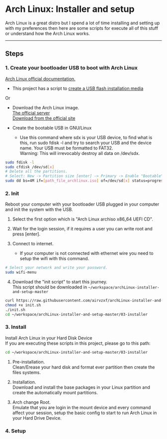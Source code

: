 # Arch Linux: Installer and setup

Arch Linux is a great distro but I spend a lot of time installing and setting up with my preferences then here are some scripts for execute all of this stuff or understand how the Arch Linux works.

---

## Steps
### 1. Create your bootloader USB to boot with Arch Linux
[Arch Linux official documentation.](https://wiki.archlinux.org/index.php/USB_flash_installation_media)

- This project has a script to [create a USB flash installation media](https://raw.githubusercontent.com/airvzxf/archLinux-installer-and-setup/master/01-bootable-usb/bootable-usb.sh)

Or

- Download the Arch Linux image.<br>
[The official server](http://mirror.rackspace.com/archlinux/iso/latest/)<br>
[Download from the official site](https://www.archlinux.org/download/)<br>

- Create the bootable USB in GNU/Linux
  - Use this command where sdx is your USB device, to find what is this, run sudo fdisk -l and try to search your USB and the device name. Your USB must be formatted to FAT32.<br>
    Warning: This will irrevocably destroy all data on /dev/sdx.<br>
```sh
sudo fdisk -l
sudo cfdisk /dev/sd[x]
# Delete all the partitions.
# Select: New -> Partition size [enter] -> Primary -> Enable "Bootable" -> Type -> "b W95 FAT32" -> Write -> yes -> Quite
sudo dd bs=4M if=[path_file_archlinux.iso] of=/dev/sd[x] status=progress && sync
```


### 2. Init
Reboot your computer with your bootloader USB plugged in your computer and init the system with the USB.

1. Select the first option which is "Arch Linux archiso x86_64 UEFI CD".

2. Wait for the login session, if it requires a user you can write root and press [enter].

3. Connect to internet.
   - If your computer is not connected with ethernet wire you need to setup the wifi with this command.
```sh
# Select your network and write your password.
sudo wifi-menu
```

4. Download the "init script" to start this journey.<br>
   This script should be downloaded in `~/workspace/archLinux-installer-and-setup-master`
```sh
curl https://raw.githubusercontent.com/airvzxf/archLinux-installer-and-setup/master/02-init/init.sh > init.sh
chmod +x init.sh
./init.sh
cd ~/workspace/archLinux-installer-and-setup-master/03-installer


```




### 3. Install
Install Arch Linux in your Hard Disk Device<br>
If you are executing these scripts in this project, please go to this path:
```sh
cd ~/workspace/archLinux-installer-and-setup-master/03-installer


```

1. Pre-installation.<br>
   Clean/Erease your hard disk and format ever partition then create the files systems.

2. Installation.<br>
   Download and install the base packages in your Linux partition and create the automatically mount partitions.

3. Arch change Root.<br>
   Emulate that you are login in the mount device and every command affect your session, setup the basic config to start to run Arch Linux in your Hard Drive Device.




### 4. Setup
